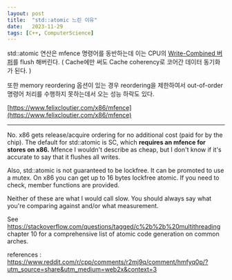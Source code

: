 ```yaml
---
layout: post
title:  "std::atomic 느린 이유"
date:   2023-11-29
tags: [C++, ComputerScience]
---
```


std::atomic 연산은 mfence 명령어를 동반하는데 이는 CPU의 [Write-Combined 버퍼](https://sungjjinkang.github.io/nonTemporalMemoryHint)를 flush 해버린다. ( Cache에만 써도 Cache coherency로 코어간 데이터 동기화가 된다. )                  


또한 memory reordering 옵션이 있는 경우 reordering을 제한하여서 out-of-order 명령어 처리를 수행하지 못하는데서 오는 성능 하락도 있다.          

[https://www.felixcloutier.com/x86/mfence](https://www.felixcloutier.com/x86/mfence)         

-----------------------

No. x86 gets release/acquire ordering for no additional cost (paid for by the chip). The default for std::atomic is SC, which **requires an mfence for stores on x86.** Mfence I wouldn't describe as cheap, but I don't know if it's accurate to say that it flushes all writes.

Also, std::atomic is not guaranteed to be lockfree. It can be promoted to use a mutex. On x86 you can get up to 16 bytes lockfree atomic. If you need to check, member functions are provided.

Neither of these are what I would call slow. You should always say what you're comparing against and/or what measurement.

See https://stackoverflow.com/questions/tagged/c%2b%2b%20multithreading chapter 10 for a comprehensive list of atomic code generation on common arches.

references : https://www.reddit.com/r/cpp/comments/r2mj9q/comment/hmfyq0p/?utm_source=share&utm_medium=web2x&context=3
